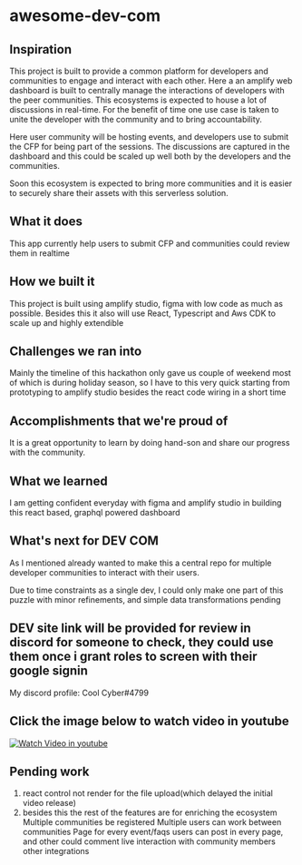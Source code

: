 # awesome-dev-com

## Inspiration
This project is built to provide a common platform for developers and communities to engage and interact with each other. Here a an amplify web dashboard is built to centrally manage the interactions of developers with the peer communities. This ecosystems is expected to house a lot of discussions in real-time. For the benefit of time one use case is taken to unite the developer with the community and to bring accountability.

Here user community will be hosting events, and developers use to submit the CFP for being part of the sessions. The discussions are captured in the dashboard and this could be scaled up well both by the developers and the communities.

Soon this ecosystem is expected to bring more communities and it is easier to securely share their assets with this serverless solution. 
## What it does

This app currently help users to submit CFP and communities could review them in realtime

## How we built it
This project is built using amplify studio, figma with low code as much as possible. Besides this it also will use React, Typescript and Aws CDK to scale up and highly extendible

## Challenges we ran into
Mainly the timeline of this hackathon only gave us couple of weekend most of which is during holiday season, so I have to this very quick starting from prototyping to amplify studio besides the react code wiring in a short time

## Accomplishments that we're proud of
It is a great opportunity to learn by doing hand-son and share our progress with the community.

## What we learned
I am getting confident everyday with figma and amplify studio in building this react based, graphql powered dashboard

## What's next for DEV COM
As I mentioned already wanted to make this a central repo for multiple developer communities to interact with their users.

Due to time constraints as a single dev, I could only make one part of this puzzle with minor refinements, and simple data transformations pending

## DEV site link will be provided for review in discord for someone to check, they could use them once i grant roles to screen with their google signin

 My discord profile: Cool Cyber#4799

## Click the image below to watch video in youtube

[![Watch Video in youtube](https://dev-to-uploads.s3.amazonaws.com/uploads/articles/0i3e9q4ffehk0kchsow4.png)](https://www.youtube.com/watch?v=a1AOzl28Qn0)

## Pending work

1) react control not render for the file upload(which delayed the initial video release)
2) besides this the rest of the features are for enriching the ecosystem
Multiple communities be registered
Multiple users can work between communities
Page for every event/faqs
users can post in every page, and other could comment
live interaction with community members other integrations


